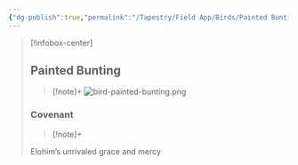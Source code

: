 ```yaml
---
{"dg-publish":true,"permalink":"/Tapestry/Field App/Birds/Painted Bunting/","title":"Painted Bunting","tags":["covenants/animals/birds"],"dgHomeLink":true,"dgEnableSearch":true}
---
```


> [!infobox-center] 
> ## Painted Bunting
> > [!note]+
> ![bird-painted-bunting.png](/img/user/File%20Vault/Field%20App/birds/bird-painted-bunting.png)
> ### Covenant
>> [!note]+ 
>  <p class="note first">Elohim&rsquo;s unrivaled grace and mercy</p>
>  

